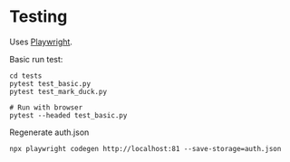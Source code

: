 # Testing

Uses [Playwright](https://playwright.dev/python/docs/running-tests).

Basic run test:
```
cd tests
pytest test_basic.py
pytest test_mark_duck.py

# Run with browser
pytest --headed test_basic.py
```

Regenerate auth.json
```
npx playwright codegen http://localhost:81 --save-storage=auth.json
```